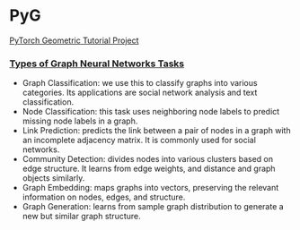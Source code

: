 # PyG
[PyTorch Geometric Tutorial Project](https://pytorch-geometric.readthedocs.io/en/latest/get_started/colabs.html)

### [Types of Graph Neural Networks Tasks](https://www.datacamp.com/tutorial/comprehensive-introduction-graph-neural-networks-gnns-tutorial)
- Graph Classification: we use this to classify graphs into various categories. Its applications are social network analysis and text classification. 
- Node Classification: this task uses neighboring node labels to predict missing node labels in a graph. 
- Link Prediction: predicts the link between a pair of nodes in a graph with an incomplete adjacency matrix. It is commonly used for social networks. 
- Community Detection: divides nodes into various clusters based on edge structure. It learns from edge weights, and distance and graph objects similarly. 
- Graph Embedding: maps graphs into vectors, preserving the relevant information on nodes, edges, and structure.
- Graph Generation: learns from sample graph distribution to generate a new but similar graph structure. 
